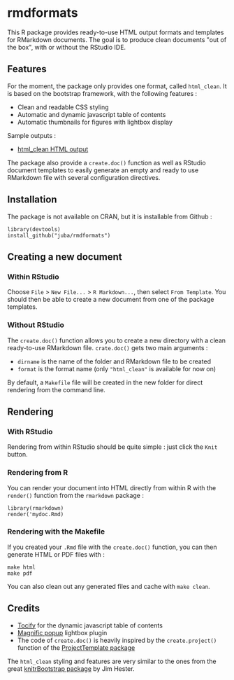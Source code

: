 rmdformats
===============


This R package provides ready-to-use HTML output formats and templates for
RMarkdown documents. The goal is to produce clean documents "out of the box",
with or without the RStudio IDE.

## Features

For the moment, the package only provides one format, called `html_clean`. It
is based on the bootstrap framework, with the following features :

- Clean and readable CSS styling
- Automatic and dynamic javascript table of contents
- Automatic thumbnails for figures with lightbox display

Sample outputs :

- [html_clean HTML output](https://rawgit.com/juba/rmdformats/master/inst/examples/html_clean/iris.html)

The package also provide a `create.doc()` function as well as RStudio document
templates to easily generate an empty and ready to use RMarkdown file with
several configuration directives.


## Installation

The package is not available on CRAN, but it is installable from Github :

    library(devtools)
	install_github("juba/rmdformats")


## Creating a new document

### Within RStudio

Choose `File` > `New File...` > `R Markdown...`, then select `From Template`.
You should then be able to create a new document from one of the package
templates.

### Without RStudio

The `create.doc()` function allows you to create a new directory with a clean
ready-to-use RMarkdown file. `crate.doc()` gets two main arguments :

- `dirname` is the name of the folder and RMarkdown file to be created
- `format` is the format name (only `"html_clean"` is available for now on)

By default, a `Makefile` file will be created in the new folder for direct
rendering from the command line.

## Rendering

### With RStudio

Rendering from within RStudio should be quite simple : just click the `Knit` button.

### Rendering from R

You can render your document into HTML directly from within R with the
`render()` function from the `rmarkdown` package :

    library(rmarkdown)
    render('mydoc.Rmd)

### Rendering with the Makefile

If you created your `.Rmd` file with the `create.doc()` function, you can then
generate HTML or PDF files with :

    make html
    make pdf

You can also clean out any generated files and cache with `make clean`.


## Credits

- [Tocify](http://gregfranko.com/jquery.tocify.js/) for the dynamic javascript table of contents
- [Magnific popup](http://dimsemenov.com/plugins/magnific-popup/) lightbox plugin
- The code of `create.doc()` is heavily inspired by the `create.project()` function of the [ProjectTemplate package](http://projecttemplate.net/)

The `html_clean` styling and features are very similar to the ones from the great
[knitrBootstrap package](https://github.com/jimhester/knitrBootstrap) by Jim
Hester.
